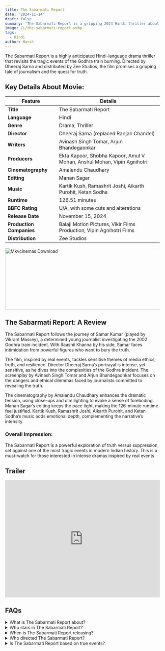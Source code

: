 ```yaml
---
title: The Sabarmati Report
date: '2024-11-14'
draft: false
summary: 'The Sabarmati Report is a gripping 2024 Hindi thriller about a journalist exposing the truth behind the Godhra train tragedy.'
image: /i/the-sabarmati-report.webp
tags:
  - Hindi
author: Harsh
---
```


The Sabarmati Report is a highly anticipated Hindi-language drama thriller that revisits the tragic events of the Godhra train burning. Directed by Dheeraj Sarna and distributed by Zee Studios, the film promises a gripping tale of journalism and the quest for truth.

## Key Details About Movie:

| **Feature**                | **Details**                                                                                     |
|----------------------------|-------------------------------------------------------------------------------------------------|
| **Title**                  | The Sabarmati Report                                                                            |
| **Language**               | Hindi                                                                                           |
| **Genre**                  | Drama, Thriller                                                                                 |
| **Director**               | Dheeraj Sarna (replaced Ranjan Chandel)                                                         |
| **Writers**                | Avinash Singh Tomar, Arjun Bhandegaonkar                                                        |
| **Producers**              | Ekta Kapoor, Shobha Kapoor, Amul V Mohan, Anshul Mohan, Vipin Agnihotri                         |
| **Cinematography**         | Amalendu Chaudhary                                                                              |
| **Editing**                | Manan Sagar                                                                                     |
| **Music**                  | Kartik Kush, Ramashrit Joshi, Aikarth Purohit, Ketan Sodha                                      |
| **Runtime**                | 126.51 minutes                                                                                  |
| **BBFC Rating**            | U/A, with some cuts and alterations                                                             |
| **Release Date**           | November 15, 2024                                                                              |
| **Production Companies**   | Balaji Motion Pictures, Vikir Films Production, Vipin Agnihotri Films                           |
| **Distribution**           | Zee Studios                                                                                    |

<a href="https://www.profitablecpmrate.com/zht8552qct?key=dd3a0d3c76c4f58956dd24d2605f1413">
  <img src="/mkvcinemas-btn.webp" alt="Mkvcinemas Download" width="600" height="200" loading="lazy">
</a>

## The Sabarmati Report: A Review
The Sabarmati Report follows the journey of Samar Kumar (played by Vikrant Massey), a determined young journalist investigating the 2002 Godhra train incident. With Raashii Khanna by his side, Samar faces intimidation from powerful figures who want to bury the truth.

The film, inspired by real events, tackles sensitive themes of media ethics, truth, and resilience. Director Dheeraj Sarna’s portrayal is intense, yet sensitive, as he dives into the complexities of the Godhra incident. The screenplay by Avinash Singh Tomar and Arjun Bhandegaonkar focuses on the dangers and ethical dilemmas faced by journalists committed to revealing the truth.

The cinematography by Amalendu Chaudhary enhances the dramatic tension, using close-ups and dim lighting to evoke a sense of foreboding. Manan Sagar’s editing keeps the pace tight, making the 126-minute runtime feel justified. Kartik Kush, Ramashrit Joshi, Aikarth Purohit, and Ketan Sodha’s music adds emotional depth, complementing the narrative’s intensity.

### Overall Impression:
The Sabarmati Report is a powerful exploration of truth versus suppression, set against one of the most tragic events in modern Indian history. This is a must-watch for those interested in intense dramas inspired by real events.

## Trailer

<iframe width="100%" height="380" src="https://www.youtube.com/embed/Mjtv0KkgCqM" title={title} frameborder="0" allow="accelerometer; autoplay; clipboard-write; encrypted-media; gyroscope; picture-in-picture; web-share" referrerpolicy="strict-origin-when-cross-origin" allowfullscreen loading="lazy"></iframe>

## FAQs

<details>
  <summary>What is The Sabarmati Report about?</summary>
  <p>It’s a thriller about a journalist exposing the truth behind the 2002 Godhra train burning incident.</p>
</details>

<details>
  <summary>Who stars in The Sabarmati Report?</summary>
  <p>Vikrant Massey, Raashii Khanna, and Riddhi Dogra play the main roles.</p>
</details>

<details>
  <summary>When is The Sabarmati Report releasing?</summary>
  <p>The release date is set for November 15, 2024.</p>
</details>

<details>
  <summary>Who directed The Sabarmati Report?</summary>
  <p>Dheeraj Sarna directed it, replacing the original director, Ranjan Chandel.</p>
</details>

<details>
  <summary>Is The Sabarmati Report based on true events?</summary>
  <p>Yes, it’s based on the true events of the Godhra train burning incident.</p>
</details>

